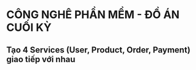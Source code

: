 # CÔNG NGHÊ PHẦN MỀM - ĐỒ ÁN CUỐI KỲ
## Tạo 4 Services (User, Product, Order, Payment) giao tiếp với nhau

